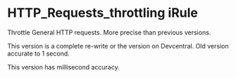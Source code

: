 # HTTP_Requests_throttling iRule
Throttle General HTTP requests.  More precise than previous versions.


This version is a complete re-write or the version on Devcentral.  Old version accurate to 1 second.

This version has millisecond accuracy.

